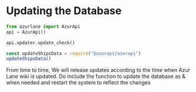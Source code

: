 # Updating the Database
```Python
from azurlane import AzurApi
api = AzurApi()

api.updater.update_check()
```
```javascript
const updateShipsData = require("@azurapi/azurapi")
updateShipsData()
```
From time to time, We will release updates according to the time when Azur Lane wiki is updated. Do include the function to update the database as & when needed and restart the system to reflect the changes
